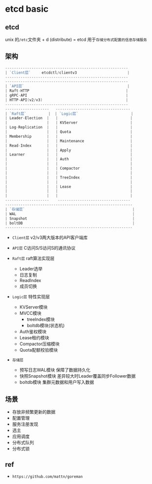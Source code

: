 # etcd basic

## etcd

unix 的`/etc`文件夹 + d (distribute) = etcd 用于`存储分布式配置的信息存储服务`

## 架构

```go
--------------------------------------------------------
| `Client层`     etcdctl/clientv3                       |
--------------------------------------------------------
--------------------------------------------------------
| `API层`                                               |
| Raft-HTTP                                            |
| gRPC-API                                             |
| HTTP-API(v2/v3)                                      |
--------------------------------------------------------
--------------------   ----------------------------------
| `Raft层`          |  | `Logic层`                        |
| Leader-Election  |   |                                 |
|                  |   | KVServer                        |
| Log-Replication  |   |                                 |
|                  |   | Quota                           |
| Membership       |   |                                 |
|                  |   | Maintenance                     |
| Read-Index       |   |                                 |
|                  |   | Apply                           |
| Learner          |   |                                 |
|                  |   | Auth                            |
|                  |   |                                 |
|                  |   | Compactor                       |
|                  |   |                                 |
|                  |   | TreeIndex                       |
|                  |   |                                 |
|                  |   | Lease                           |
|                  |   |                                 |
|                  |   |                                 |
--------------------    ---------------------------------
----------------------------------------------------------
| `存储层`                                                 |
| WAL                                                     |
| Snapshot                                                |
| boltDB                                                  |
----------------------------------------------------------
```

- `Client层` v2/v3两大版本的API客户端库

- `API层` C访问S/S访问S的通讯协议

- `Raft层` raft算法实现层
  - Leader选举
  - 日志复制
  - ReadIndex
  - 成员切换

- `Logic层` 特性实现层
  - KVServer模块
  - MVCC模块
    - treeIndex模块
    - boltdb模块(状态机)
  - Auth鉴权模块
  - Lease租约模块
  - Compactor压缩模块
  - Quota配额校验模块

- `存储层`
  - 预写日志WAL模块 保障了数据持久化
  - 快照Snapshot模块 差异较大时Leader覆盖同步Follower数据
  - boltdb模块 集群元数据和用户写入数据

## 场景

- 存放非频繁更新的数据
- 配置管理
- 服务注册发现
- 选主
- 应用调度
- 分布式队列
- 分布式锁

## ref

- `https://github.com/mattn/goreman`
